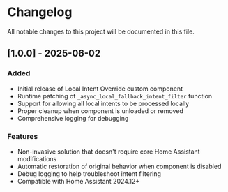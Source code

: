 # Changelog

All notable changes to this project will be documented in this file.

## [1.0.0] - 2025-06-02

### Added
- Initial release of Local Intent Override custom component
- Runtime patching of `_async_local_fallback_intent_filter` function
- Support for allowing all local intents to be processed locally
- Proper cleanup when component is unloaded or removed
- Comprehensive logging for debugging

### Features
- Non-invasive solution that doesn't require core Home Assistant modifications
- Automatic restoration of original behavior when component is disabled
- Debug logging to help troubleshoot intent filtering
- Compatible with Home Assistant 2024.12+
